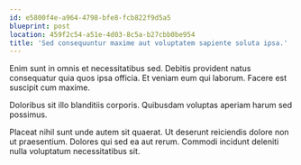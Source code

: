 ```yaml
---
id: e5800f4e-a964-4798-bfe8-fcb822f9d5a5
blueprint: post
location: 459f2c54-a51e-4d03-8c5a-b27cbb0be954
title: 'Sed consequuntur maxime aut voluptatem sapiente soluta ipsa.'
---
```

Enim sunt in omnis et necessitatibus sed. Debitis provident natus consequatur quia quos ipsa officia. Et veniam eum qui laborum. Facere est suscipit cum maxime.

Doloribus sit illo blanditiis corporis. Quibusdam voluptas aperiam harum sed possimus.

Placeat nihil sunt unde autem sit quaerat. Ut deserunt reiciendis dolore non ut praesentium. Dolores qui sed ea aut rerum. Commodi incidunt deleniti nulla voluptatum necessitatibus sit.